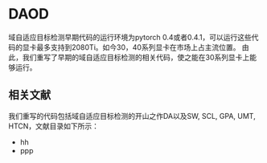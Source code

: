 # DAOD

域自适应目标检测早期代码的运行环境为pytorch 0.4或者0.4.1，可以运行这些代码的显卡最多支持到2080Ti。如今30，40系列显卡在市场上占主流位置。
由此，我们重写了早期的域自适应目标检测的相关代码，使之能在30系列显卡上能够运行。
## 相关文献
我们重写的代码包括域自适应目标检测的开山之作DA以及SW, SCL, GPA, UMT, HTCN，文献目录如下所示：
* hh
* ppp
